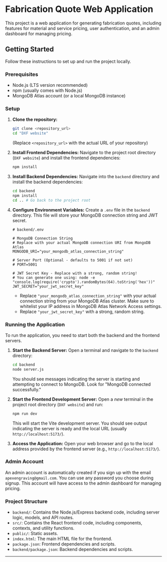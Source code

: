 # Fabrication Quote Web Application

This project is a web application for generating fabrication quotes, including features for material and service pricing, user authentication, and an admin dashboard for managing pricing.

## Getting Started

Follow these instructions to set up and run the project locally.

### Prerequisites

*   Node.js (LTS version recommended)
*   npm (usually comes with Node.js)
*   MongoDB Atlas account (or a local MongoDB instance)

### Setup

1.  **Clone the repository:**
    ```bash
    git clone <repository_url>
    cd "DXF website"
    ```
    (Replace `<repository_url>` with the actual URL of your repository)

2.  **Install Frontend Dependencies:**
    Navigate to the project root directory (`DXF website`) and install the frontend dependencies:
    ```bash
    npm install
    ```

3.  **Install Backend Dependencies:**
    Navigate into the `backend` directory and install the backend dependencies:
    ```bash
    cd backend
    npm install
    cd .. # Go back to the project root
    ```

4.  **Configure Environment Variables:**
    Create a `.env` file in the `backend` directory. This file will store your MongoDB connection string and JWT secret.
    ```
    # backend/.env

    # MongoDB Connection String
    # Replace with your actual MongoDB connection URI from MongoDB Atlas
    MONGODB_URI="your_mongodb_atlas_connection_string"

    # Server Port (Optional - defaults to 5001 if not set)
    # PORT=5001

    # JWT Secret Key - Replace with a strong, random string!
    # You can generate one using: node -e "console.log(require('crypto').randomBytes(64).toString('hex'))"
    JWT_SECRET="your_jwt_secret_key"
    ```
    *   Replace `"your_mongodb_atlas_connection_string"` with your actual connection string from your MongoDB Atlas cluster. Make sure to whitelist your IP address in MongoDB Atlas Network Access settings.
    *   Replace `"your_jwt_secret_key"` with a strong, random string.

### Running the Application

To run the application, you need to start both the backend and the frontend servers.

1.  **Start the Backend Server:**
    Open a terminal and navigate to the `backend` directory:
    ```bash
    cd backend
    node server.js
    ```
    You should see messages indicating the server is starting and attempting to connect to MongoDB. Look for "MongoDB connected successfully."

2.  **Start the Frontend Development Server:**
    Open a *new* terminal in the project root directory (`DXF website`) and run:
    ```bash
    npm run dev
    ```
    This will start the Vite development server. You should see output indicating the server is ready and the local URL (usually `http://localhost:5173/`).

3.  **Access the Application:**
    Open your web browser and go to the local address provided by the frontend server (e.g., `http://localhost:5173/`).

### Admin Account

An admin account is automatically created if you sign up with the email `apexengraving@gmail.com`. You can use any password you choose during signup. This account will have access to the admin dashboard for managing pricing.

### Project Structure

*   `backend/`: Contains the Node.js/Express backend code, including server logic, models, and API routes.
*   `src/`: Contains the React frontend code, including components, contexts, and utility functions.
*   `public/`: Static assets.
*   `index.html`: The main HTML file for the frontend.
*   `package.json`: Frontend dependencies and scripts.
*   `backend/package.json`: Backend dependencies and scripts.

---